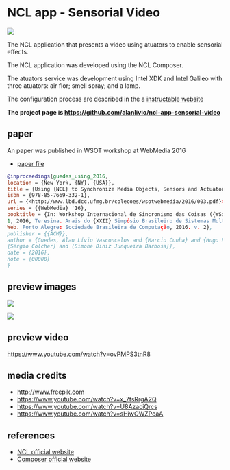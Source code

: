 # NCL app - Sensorial Video

![](http://www.ncl.org.br/sites/ncl.org.br/files/newsflash_logo.png)

The NCL application that presents a video using atuators to enable sensorial
effects.

The NCL application was developed using the NCL Composer.

The atuators service was development using Intel XDK and Intel Galileo with
three atuators: air flor; smell spray; and a lamp.

The configuration process are described in the a
[instructable website](https://www.instructables.com/id/Sensorial-Galileo-for-Video-based-Applications-Usi)

**The project page is <https://github.com/alanlivio/ncl-app-sensorial-video>**

## paper

An paper was published in WSOT workshop at WebMedia 2016

- [paper file](http://www.lbd.dcc.ufmg.br/colecoes/wsotwebmedia/2016/003.pdf)

```bibtex
@inproceedings{guedes_using_2016,
location = {New York, {NY}, {USA}},
title = {Using {NCL} to Synchronize Media Objects, Sensors and Actuators},
isbn = {978-85-7669-332-1},
url = {<http://www.lbd.dcc.ufmg.br/colecoes/wsotwebmedia/2016/003.pdf}>,
series = {{WebMedia} '16},
booktitle = {In: Workshop Internacional de Sincronismo das Coisas ({WSoT}), \
1, 2016, Teresina. Anais do {XXII} Simpósio Brasileiro de Sistemas Multimídia \
Web. Porto Alegre: Sociedade Brasileira de Computação, 2016. v. 2},
publisher = {{ACM}},
author = {Guedes, Alan Lívio Vasconcelos and {Marcio Cunha} and {Hugo Fuks} and\
{Sérgio Colcher} and {Simone Diniz Junqueira Barbosa}},
date = {2016},
note = {00000}
}
```

## preview images

![](https://github.com/alanlivio/ncl-app-sensorial-video/raw/master/docs/overview1.png)

![](https://github.com/alanlivio/ncl-app-sensorial-video/raw/master/docs/overview2.png)

## preview video

<https://www.youtube.com/watch?v=ovPMPS3tnR8>

## media credits

- <http://www.freepik.com>
- <https://www.youtube.com/watch?v=x_7tsRrgA2Q>
- <https://www.youtube.com/watch?v=U8AzaciQrcs>
- <https://www.youtube.com/watch?v=sHiwOWZPcaA>

## references

- [NCL official website](http://www.ncl.org.br/en)
- [Composer official website](http://composer.telemidia.puc-rio.br/en/)